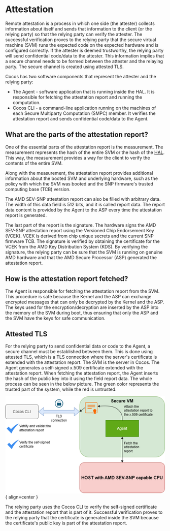 # Attestation

Remote attestation is a process in which one side (the attester) collects information about itself and sends that information to the client (or the relying party) so that the relying party can verify the attester. The successful verification proves to the relying party that the secure virtual machine (SVM) runs the expected code on the expected hardware and is configured correctly. If the attester is deemed trustworthy, the relying party will send confidential code/data to the attester. This information implies that a secure channel needs to be formed between the attester and the relaying party. The secure channel is created using attested TLS.

Cocos has two software components that represent the attester and the relying party:
 * The Agent - software application that is running inside the HAL. It is responsible for fetching the attestation report and running the computation.
 * Cocos CLI - a command-line application running on the machines of each Secure Multiparty Computation (SMPC) member. It verifies the attestation report and sends confidential code/data to the Agent.

## What are the parts of the attestation report?

One of the essential parts of the attestation report is the measurement. The measurement represents the hash of the entire SVM or the hash of the [HAL](./hal.md). This way, the measurement provides a way for the client to verify the contents of the entire SVM. 

Along with the measurement, the attestation report provides additional information about the booted SVM and underlying hardware, such as the policy with which the SVM was booted and the SNP firmware's trusted computing base (TCB) version.

The AMD SEV-SNP attestation report can also be filled with arbitrary data. The width of this data field is 512 bits, and it is called report data. The report data content is provided by the Agent to the ASP every time the attestation report is generated.

The last part of the report is the signature. The hardware signs the AMD SEV-SNP attestation report using the Versioned Chip Endorsement Key (VCEK). VCEK is derived from chip unique secrets and the current SNP firmware TCB. The signature is verified by obtaining the certificate for the VCEK from the AMD Key Distribution System (KDS). By verifying the signature, the relying party can be sure that the SVM is running on genuine AMD hardware and that the AMD Secure Processor (ASP) generated the attestation report.

## How is the attestation report fetched?

The Agent is responsible for fetching the attestation report from the SVM. This procedure is safe because the Kernel and the ASP can exchange encrypted messages that can only be decrypted by the Kernel and the ASP. The keys used for the encryption/decryption are inserted by the ASP into the memory of the SVM during boot, thus ensuring that only the ASP and the SVM have the keys for safe communication.

## Attested TLS

For the relying party to send confidential data or code to the Agent, a secure channel must be established between them. This is done using attested TLS, which is a TLS connection where the server's certificate is extended with the attestation report. The SVM is the server in Cocos. The Agent generates a self-signed x.509 certificate extended with the attestation report. When fetching the attestation report, the Agent inserts the hash of the public key into it using the field report data. The whole process can be seen in the below picture. The green color represents the trusted part of the system, while the red is untrusted.

![Attested TLS](./img/atls.png){ align=center }

The relying party uses the Cocos CLI to verify the self-signed certificate and the attestation report that is part of it. Successful verification proves to the relying party that the certificate is generated inside the SVM because the certificate's public key is part of the attestation report.
